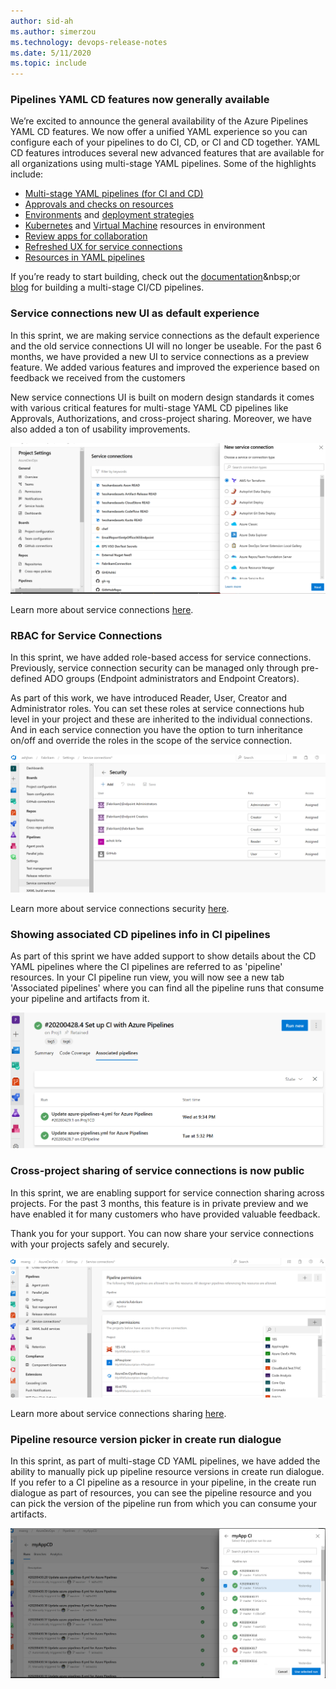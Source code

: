 ```yaml
---
author: sid-ah
ms.author: simerzou
ms.technology: devops-release-notes
ms.date: 5/11/2020
ms.topic: include
---
```


### Pipelines YAML CD features now generally available

We’re excited to announce the general availability of the Azure Pipelines YAML CD features. We now offer a unified YAML experience so you can configure each of your pipelines to do CI, CD, or CI and CD together. YAML CD features introduces several new advanced features that are available for all organizations using multi-stage YAML pipelines. Some of the highlights include:

- [Multi-stage YAML pipelines (for CI and CD)](https://docs.microsoft.com/azure/devops/pipelines/process/stages?view=azure-devops&tabs=yaml)
- [Approvals and checks on resources](https://docs.microsoft.com/azure/devops/pipelines/process/approvals?view=azure-devops&tabs=check-pass)
- [Environments](https://docs.microsoft.com/azure/devops/pipelines/process/environments?view=azure-devops) and [deployment strategies](https://docs.microsoft.com/azure/devops/pipelines/process/deployment-jobs?view=azure-devops#deployment-strategies)
- [Kubernetes](https://docs.microsoft.com/azure/devops/pipelines/process/environments-kubernetes?view=azure-devops) and [Virtual Machine](https://docs.microsoft.com/azure/devops/pipelines/process/environments-virtual-machines?view=azure-devops) resources in environment
- [Review apps for collaboration](https://docs.microsoft.com/azure/devops/pipelines/process/environments-kubernetes?view=azure-devops#setup-review-app)
- [Refreshed UX for service connections](https://docs.microsoft.com/azure/devops/pipelines/library/service-endpoints?view=azure-devops&tabs=yaml)
- [Resources in YAML pipelines](https://docs.microsoft.com/azure/devops/pipelines/process/resources?view=azure-devops&tabs=schema)

If you’re ready to start building, check out the [documentation](https://go.microsoft.com/fwlink/?linkid=2091040")&nbsp;or [blog](https://devblogs.microsoft.com/devops/announcing-general-availability-of-azure-pipelines-yaml-cd/)&nbsp;for building a multi-stage CI/CD pipelines.

### Service connections new UI as default experience

In this sprint, we are making service connections as the default experience and the old service connections UI will no longer be useable. For the past 6 months, we have provided a new UI to service connections as a preview feature. We added various features and improved the experience based on feedback we received from the customers

New service connections UI is built on modern design standards it comes with various critical features for multi-stage YAML CD pipelines like Approvals, Authorizations, and cross-project sharing. Moreover, we have also added a ton of usability improvements.

![img](../../media/169-pipelines-3-0.png)

Learn more about service connections [here](https://aka.ms/SCLearnMore).

### RBAC for Service Connections

In this sprint, we have added role-based access for service connections. Previously, service connection security can be managed only through pre-defined ADO groups (Endpoint administrators and Endpoint Creators).

As part of this work, we have introduced Reader, User, Creator and Administrator roles. You can set these roles at service connections hub level in your project and these are inherited to the individual connections. And in each service connection you have the option to turn inheritance on/off and override the roles in the scope of the service connection.

![img](../../media/169-pipelines-0-0.png)

Learn more about service connections security [here](https://aka.ms/SCLearnMore).

### Showing associated CD pipelines info in CI pipelines

As part of this sprint we have added support to show details about the CD YAML pipelines where the CI pipelines are referred to as 'pipeline' resources. In your CI pipeline run view, you will now see a new tab 'Associated pipelines' where you can find all the pipeline runs that consume your pipeline and artifacts from it.

![img](../../media/169-pipelines-5-0.png)

### Cross-project sharing of service connections is now public

In this sprint, we are enabling support for service connection sharing across projects. For the past 3 months, this feature is in private preview and we have enabled it for many customers who have provided valuable feedback.

Thank you for your support. You can now share your service connections with your projects safely and securely.

![img](../../media/169-pipelines-4-0.png)

Learn more about service connections sharing [here](https://aka.ms/SCLearnMore).

### Pipeline resource version picker in create run dialogue

In this sprint, as part of multi-stage CD YAML pipelines, we have added the ability to manually pick up pipeline resource versions in create run dialogue. If you refer to a CI pipeline as a resource in your pipeline, in the create run dialogue as part of resources, you can see the pipeline resource and you can pick the version of the pipeline run from which you can consume your artifacts.

![img](../../media/169-pipelines-2-0.png)
